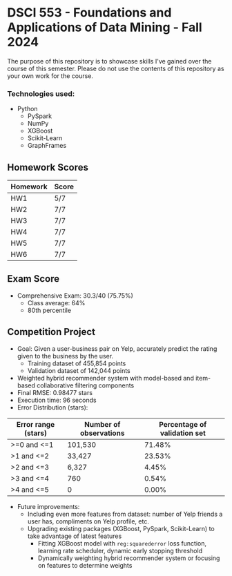 # DSCI 553 - Foundations and Applications of Data Mining - Fall 2024

The purpose of this repository is to showcase skills I've gained over the course of this semester. 
Please do not use the contents of this repository as your own work for the course.

### Technologies used: 
* Python
    * PySpark
    * NumPy
    * XGBoost
    * Scikit-Learn
    * GraphFrames

## Homework Scores
| Homework | Score |
| -------- | ----- |
| HW1 | 5/7 |
| HW2 | 7/7 |
| HW3 | 7/7 |
| HW4 | 7/7 |
| HW5 | 7/7 |
| HW6 | 7/7 |

## Exam Score
* Comprehensive Exam: 30.3/40 (75.75%)
   * Class average: 64%
   * 80th percentile

## Competition Project
* Goal: Given a user-business pair on Yelp, accurately predict the rating given to the business by the user.
    * Training dataset of 455,854 points
    * Validation dataset of 142,044 points
* Weighted hybrid recommender system with model-based and item-based collaborative filtering components
* Final RMSE: 0.98477 stars
* Execution time: 96 seconds
* Error Distribution (stars):

| Error range (stars) | Number of observations | Percentage of validation set |
| ------------ | ------------ | ---------- |
| \>=0 and <=1 | 101,530 | 71.48% |
| \>1 and <=2 | 33,427 | 23.53% |
| \>2 and <=3 | 6,327 | 4.45% |
| \>3 and <=4 | 760 | 0.54% |
| \>4 and <=5 | 0 | 0.00% |

* Future improvements:
    * Including even more features from dataset: number of Yelp friends a user has, compliments on Yelp profile, etc.
    * Upgrading existing packages (XGBoost, PySpark, Scikit-Learn) to take advantage of latest features
        * Fitting XGBoost model with `reg:squarederror` loss function, learning rate scheduler, dynamic early stopping threshold
        * Dynamically weighting hybrid recommender system or focusing on features to determine weights
